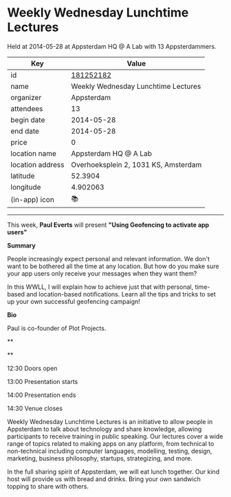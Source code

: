 # Weekly Wednesday Lunchtime Lectures
Held at 2014-05-28 at Appsterdam HQ @ A Lab with 13 Appsterdammers.
        
|Key|Value
|---|---|
|id|[181252182](https://www.meetup.com/appsterdam/events/181252182/)|
|name|Weekly Wednesday Lunchtime Lectures|
|organizer|Appsterdam|
|attendees|13|
|begin date|2014-05-28|
|end date|2014-05-28|
|price|0|
|location name|Appsterdam HQ @ A Lab|
|location address|Overhoeksplein 2, 1031 KS, Amsterdam|
|latitude|52.3904|
|longitude|4.902063|
|(in-app) icon|📚|

---

This week, **Paul Everts** will present **"Using Geofencing to activate app users"**

**Summary**

People increasingly expect personal and relevant information. We don't want to be bothered all the time at any location. But how do you make sure your app users only receive your messages when they want them?

In this WWLL, I will explain how to achieve just that with personal, time-based and location-based notifications. Learn all the tips and tricks to set up your own successful geofencing campaign!

**Bio**

Paul is co-founder of Plot Projects. 

**

**

12:30 Doors open

13:00 Presentation starts

14:00 Presentation ends

14:30 Venue closes

Weekly Wednesday Lunchtime Lectures is an initiative to allow people in Appsterdam to talk about technology and share knowledge, allowing participants to receive training in public speaking. Our lectures cover a wide range of topics related to making apps on any platform, from technical to non-technical including computer languages, modelling, testing, design, marketing, business philosophy, startups, strategizing, and more.

In the full sharing spirit of Appsterdam, we will eat lunch together. Our kind host will provide us with bread and drinks. Bring your own sandwich topping to share with others.



